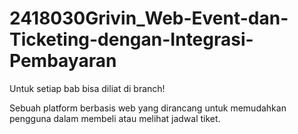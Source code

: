 # 2418030Grivin_Web-Event-dan-Ticketing-dengan-Integrasi-Pembayaran
Untuk setiap bab bisa diliat di branch!

Sebuah platform berbasis web yang dirancang untuk memudahkan pengguna dalam membeli atau melihat jadwal tiket.
